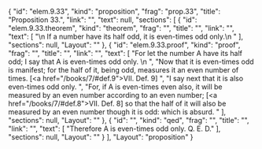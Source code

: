 {
  "id": "elem.9.33",
  "kind": "proposition",
  "frag": "prop.33",
  "title": "Proposition 33.",
  "link": "",
  "text": null,
  "sections": [
    {
      "id": "elem.9.33.theorem",
      "kind": "theorem",
      "frag": "",
      "title": "",
      "link": "",
      "text": [
        "\n       If a number have its half odd, it is even-times odd only.\n      "
      ],
      "sections": null,
      "Layout": ""
    },
    {
      "id": "elem.9.33.proof",
      "kind": "proof",
      "frag": "",
      "title": "",
      "link": "",
      "text": [
        "For let the number A have its half odd; I say that A is even-times odd only. \n      ",
        "Now that it is even-times odd is manifest; for the half of it, being odd, measures it an even number of times. [<a href=\"/books/7/#def.9\">VII. Def. 9</a>] ",
        "I say next that it is also even-times odd only. ",
        "For, if A is even-times even also, it will be measured by an even number according to an even number; [<a href=\"/books/7/#def.8\">VII. Def. 8</a>] so that the half of it will also be measured by an even number though it is odd: which is absurd. "
      ],
      "sections": null,
      "Layout": ""
    },
    {
      "id": "",
      "kind": "qed",
      "frag": "",
      "title": "",
      "link": "",
      "text": [
        "Therefore A is even-times odd only. Q. E. D."
      ],
      "sections": null,
      "Layout": ""
    }
  ],
  "Layout": "proposition"
}
